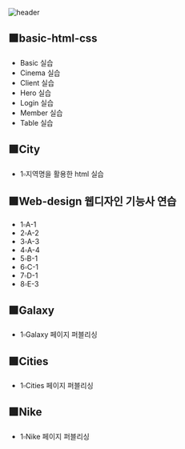 ![header](https://capsule-render.vercel.app/api?type=rounded&color=auto&height=100&section=header&text=🖥WEB%20수업🖥&fontSize=50)

## 🟩basic-html-css

- Basic 실습
- Cinema 실습
- Client 실습
- Hero 실습
- Login 실습
- Member 실습
- Table 실습

## 🟩City

- 1▫지역명을 활용한 html 실습

## 🟩Web-design 웹디자인 기능사 연습

- 1▫A-1
- 2▫A-2
- 3▫A-3
- 4▫A-4
- 5▫B-1
- 6▫C-1
- 7▫D-1
- 8▫E-3

## 🟩Galaxy

- 1▫Galaxy 페이지 퍼블리싱

## 🟩Cities

- 1▫Cities 페이지 퍼블리싱

## 🟩Nike

- 1▫Nike 페이지 퍼블리싱
